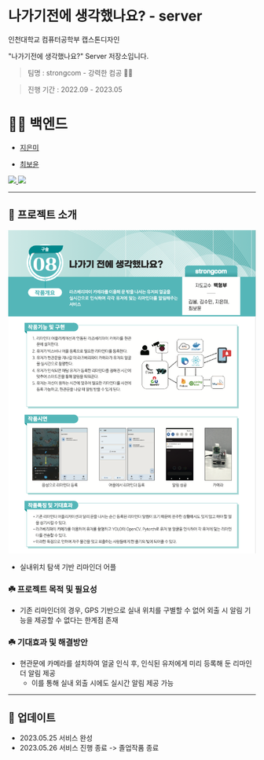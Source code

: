 # 나가기전에 생각했나요? - server
인천대학교 컴퓨터공학부 캡스톤디자인

"나가기전에 생각했나요?" Server 저장소입니다.

> 팀명 : strongcom - 강력한 컴공 ✊🏻
  
> 진행 기간 : 2022.09 - 2023.05


# 👨‍💻 백엔드

- [지은미](https://github.com/jum0624)

- [최보윤](https://github.com/boyuna)

<p>
	<a href="https://github.com/jum0624">
      <img src="https://avatars.githubusercontent.com/u/76554385?v=4" width="100">
    </a>
    <a href="https://github.com/boyuna">
      <img src="https://avatars.githubusercontent.com/u/80143650?v=4" width="100">
    </a>
</p>


---

## 📘 프로젝트 소개
![졸업작품 포스터 이미지](/졸업작품%20포스터.png)

- 실내위치 탐색 기반 리마인더 어플

### ☘️ 프로젝트 목적 및 필요성
- 기존 리마인더의 경우, GPS 기반으로 실내 위치를 구별할 수 없어 외출 시 알림 기능을 제공할 수 없다는 한계점 존재

### ☘️ 기대효과 및 해결방안
- 현관문에 카메라를 설치하여 얼굴 인식 후, 인식된 유저에게 미리 등록해 둔 리마인더 알림 제공 
    - 이를 통해 실내 외출 시에도 실시간 알림 제공 가능


---

## 📌 업데이트

- 2023.05.25 서비스 완성
- 2023.05.26 서비스 진행 종료 -> 졸업작품 종료

